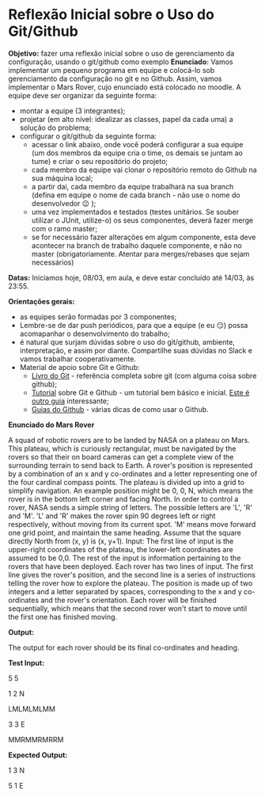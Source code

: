 # Reflexão Inicial sobre o Uso do Git/Github

**Objetivo:** fazer uma reflexão inicial sobre o uso de gerenciamento da configuração, usando o git/github como exemplo
**Enunciado:** Vamos implementar um pequeno programa em equipe e colocá-lo sob gerenciamento da configuração no git e no Github.
Assim, vamos implementar o Mars Rover, cujo enunciado está colocado no moodle. A equipe deve ser organizar da seguinte forma: 
   * montar a equipe (3 integrantes);
   * projetar (em alto nível: idealizar as classes, papel da cada uma) a solução do problema;
   * configurar o git/github da seguinte forma: 
       * acessar o link abaixo, onde você poderá configurar a sua equipe (um dos membros da equipe cria o time, os demais se juntam ao tume) e criar o seu repositório do projeto;
       * cada membro da equipe vai clonar o repositório remoto do Github na sua máquina local;
       * a partir daí, cada membro da equipe trabalhará na sua branch (defina em equipe o nome de cada branch - não use o nome do desenvolvedor  :wink: );
       * uma vez implementados e testados (testes unitários. Se souber utilizar o JUnit, utilize-o) os seus componentes, deverá fazer merge com o ramo master;
       * se for necessário fazer alterações em algum componente, esta deve acontecer na branch de trabalho daquele componente, e não no master (obrigatoriamente. Atentar para merges/rebases que sejam necessários)

**Datas:** Iniciamos hoje, 08/03, em aula, e deve estar concluído até 14/03, às 23:55.

**Orientações gerais:** 
   * as equipes serão formadas por 3 componentes;
   * Lembre-se de dar push periódicos, para que a equipe (e eu :smirk:) possa acomapanhar o desenvolvimento do trabalho;
   * é natural que surjam dúvidas sobre o uso do git/github, ambiente, interpretação, e assim por diante. Compartilhe suas dúvidas no Slack e vamos trabalhar cooperativamente.
   * Material de apoio sobre Git e Github:
      * [Livro do Git](https://git-scm.com/book/en/v2) - referência completa sobre git (com alguma coisa sobre github);
      * [Tutorial](http://rogerdudler.github.io/git-guide/index.pt_BR.html) sobre Git e Github - um tutorial bem básico e inicial. [Este é outro guia](https://www.vogella.com/tutorials/Git/article.html) interessante;
      * [Guias do Github](https://guides.github.com/) - várias dicas de como usar o Github.

**Enunciado do Mars Rover**

A squad of robotic rovers are to be landed by NASA on a plateau on Mars.
This plateau, which is curiously rectangular, must be navigated by the rovers so that their on board cameras can get a complete view of the surrounding terrain to send back to Earth.
A rover's position is represented by a combination of an x and y co-ordinates and a letter representing one of the four cardinal compass points. The plateau is divided up into a grid to simplify navigation. An example position might be 0, 0, N, which means the rover is in the bottom left corner and facing North.
In order to control a rover, NASA sends a simple string of letters. The possible letters are 'L', 'R' and 'M'. 'L' and 'R' makes the rover spin 90 degrees left or right respectively, without moving from its current spot.
'M' means move forward one grid point, and maintain the same heading.
Assume that the square directly North from (x, y) is (x, y+1).
Input:
The first line of input is the upper-right coordinates of the plateau, the lower-left coordinates are assumed to be 0,0.
The rest of the input is information pertaining to the rovers that have been deployed. Each rover has two lines of input. The first line gives the rover's position, and the second line is a series of instructions telling the rover how to explore the plateau.
The position is made up of two integers and a letter separated by spaces, corresponding to the x and y co-ordinates and the rover's orientation.
Each rover will be finished sequentially, which means that the second rover won't start to move until the first one has finished moving.

**Output:**

The output for each rover should be its final co-ordinates and heading.

**Test Input:**

5 5

1 2 N

LMLMLMLMM

3 3 E

MMRMMRMRRM

**Expected Output:**

1 3 N

5 1 E

